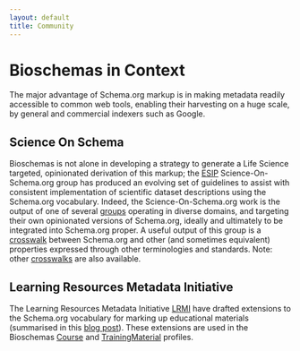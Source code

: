 ```yaml
---
layout: default
title: Community
---
```

# Bioschemas in Context

The major advantage of Schema.org markup is in making metadata readily accessible to common web tools, enabling their harvesting on a huge scale, by general and commercial indexers such as Google.

## Science On Schema
Bioschemas is not alone in developing a strategy to generate a Life Science targeted, opinionated derivation of this markup; the [ESIP](https://github.com/ESIPFed/science-on-schema.org) Science-On-Schema.org group has produced an evolving set of guidelines to assist with consistent implementation of scientific dataset descriptions using the Schema.org vocabulary. Indeed, the Science-On-Schema.org work is the output of one of several [groups](https://www.rd-alliance.org/groups/research-metadata-schemas-wg) operating in diverse domains, and targeting their own opinionated versions of Schema.org, ideally and ultimately to be integrated into Schema.org proper. A useful output of this group is a [crosswalk](https://docs.google.com/spreadsheets/d/1P6WH8h4OnIVR9UJj3FcOebNUpLnKNBCuvEp3NsLRho4/edit#gid=0) between Schema.org and other (and sometimes equivalent) properties expressed through other terminologies and standards. Note: other [crosswalks](https://zenodo.org/record/4420116#.YIMuFGhKg2y) are also available.

## Learning Resources Metadata Initiative

The Learning Resources Metadata Initiative [LRMI](http://www.lrmi.net/) have drafted extensions to the Schema.org vocabulary for marking up educational materials (summarised in this [blog post](https://blogs.pjjk.net/phil/learningresource-added-to-schema-org/)). These extensions are used in the Bioschemas [Course](/profiles/Course) and [TrainingMaterial](/profiles/TrainingMaterial) profiles. 
